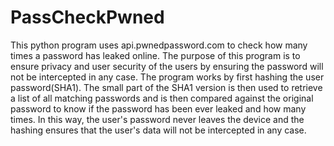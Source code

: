 # PassCheckPwned
This python program uses api.pwnedpassword.com to check how many times a password has leaked online. 
The purpose of this program is to ensure privacy and user security of the users by ensuring the password will not be intercepted in any case.
The program works by first hashing the user password(SHA1).
The small part of the SHA1 version is then used to retrieve a list of all matching passwords and is then compared against the original password to know if the password has been ever leaked and how many times.
In this way, the user's password never leaves the device and the hashing ensures that the user's data will not be intercepted in any case.

